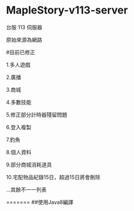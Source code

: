 # MapleStory-v113-server
台服 113 伺服器

原始來源為網路

#目前已修正

1.多人遊戲

2.廣播

3.商城

4.多數技能

5.修正部分計時器殘留問題

6.登入複製

7.釣魚

8.個人資料

9.部分商城消耗道具

10.宅配物品紀錄15日，超過15日將會刪除

...其餘不一一列表

=======
##使用Java8編譯
